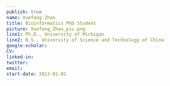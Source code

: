 ```yaml
---
publish: true
name: Xuefang Zhao
title: Bioinformatics PhD Student
picture: Xuefang_Zhao_pic.png
line1: Ph.D., University of Michigan
line2: B.S., University of Science and Technology of China 
google-scholar: 
CV:
linked-in: 
twitter:
email:
start-date: 2013-01-02
---
```

